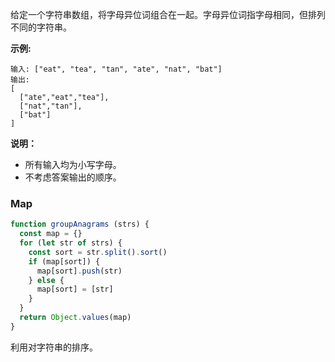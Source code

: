 给定一个字符串数组，将字母异位词组合在一起。字母异位词指字母相同，但排列不同的字符串。

**示例:**
```
输入: ["eat", "tea", "tan", "ate", "nat", "bat"]
输出:
[
  ["ate","eat","tea"],
  ["nat","tan"],
  ["bat"]
]
```

**说明：**
- 所有输入均为小写字母。
- 不考虑答案输出的顺序。

### Map
```js
function groupAnagrams (strs) {
  const map = {}
  for (let str of strs) {
    const sort = str.split().sort()
    if (map[sort]) {
      map[sort].push(str)
    } else {
      map[sort] = [str]
    } 
  }
  return Object.values(map)
}
```

利用对字符串的排序。
